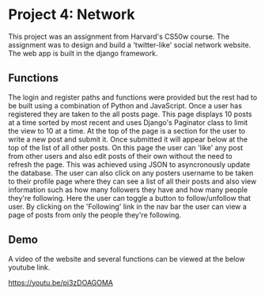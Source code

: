 # Project 4: Network

This project was an assignment from Harvard's CS50w course. The assignment was to design and build a 'twitter-like' social network website. The web app is built in the django framework.

## Functions

The login and register paths and functions were provided but the rest had to be built using a combination of Python and JavaScript. Once a user has registered they are taken to the all posts page. This page displays 10 posts at a time sorted by most recent and uses Django's Paginator class to limit the view to 10 at a time. At the top of the page is a section for the user to write a new post and submit it. Once submitted it will appear below at the top of the list of all other posts. On this page the user can 'like' any post from other users and also edit posts of their own without the need to refresh the page. This was achieved using JSON to asyncronously update the database. 
The user can also click on any posters username to be taken to their profile page where they can see a list of all their posts and also view information such as how many followers they have and how many people they're following. Here the user can toggle a button to follow/unfollow that user. By clicking on the 'Following' link in the nav bar the user can view a page of posts from only the people they're following.

## Demo

A video of the website and several functions can be viewed at the below youtube link.

https://youtu.be/pi3zDOAGOMA